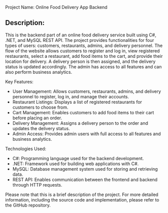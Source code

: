 Project Name: Online Food Delivery App Backend

## Description:
This is the backend part of an online food delivery service built using C#, .NET, and MySQL REST API. The project provides functionalities for four types of users: customers, restaurants, admins, and delivery personnel. The flow of the website allows customers to register and log in, view registered restaurants, select a restaurant, add food items to the cart, and provide their location for delivery. A delivery person is then assigned, and the delivery status is updated accordingly. The admin has access to all features and can also perform business analytics.

Key Features:
- User Management: Allows customers, restaurants, admins, and delivery personnel to register, log in, and manage their accounts.
- Restaurant Listings: Displays a list of registered restaurants for customers to choose from.
- Cart Management: Enables customers to add food items to their cart before placing an order.
- Delivery Management: Assigns a delivery person to the order and updates the delivery status.
- Admin Access: Provides admin users with full access to all features and business analytics.

Technologies Used:
- C#: Programming language used for the backend development.
- .NET: Framework used for building web applications with C#.
- MySQL: Database management system used for storing and retrieving data.
- REST API: Enables communication between the frontend and backend through HTTP requests.

Please note that this is a brief description of the project. For more detailed information, including the source code and implementation, please refer to the GitHub repository.
